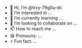 - 👋 Hi, I’m @trxy-79g0u-dc
- 👀 I’m interested in ...
- 🌱 I’m currently learning ...
- 💞️ I’m looking to collaborate on ...
- 📫 How to reach me ...
- 😄 Pronouns: ...
- ⚡ Fun fact: ...

<!---
trxy-79g0u-dc/trxy-79g0u-dc is a ✨ special ✨ repository because its `README.md` (this file) appears on your GitHub profile.
You can click the Preview link to take a look at your changes.
--->
